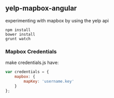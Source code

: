 ## yelp-mapbox-angular

experimenting with mapbox by using the yelp api


```
npm install
bower install
grunt watch
```

### Mapbox Credentials

make credentials.js have:

```js
var credentials = {
	mapbox: {
		mapKey: 'username.key'
	}	
};
```

